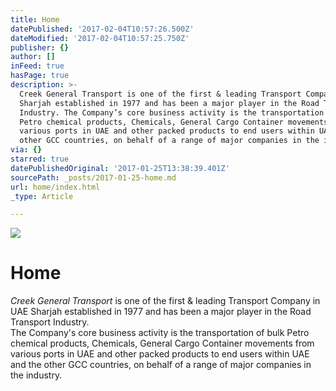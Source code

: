 ```yaml
---
title: Home
datePublished: '2017-02-04T10:57:26.500Z'
dateModified: '2017-02-04T10:57:25.750Z'
publisher: {}
author: []
inFeed: true
hasPage: true
description: >-
  Creek General Transport is one of the first & leading Transport Company in UAE
  Sharjah established in 1977 and has been a major player in the Road Transport
  Industry. The Company’s core business activity is the transportation of bulk
  Petro chemical products, Chemicals, General Cargo Container movements from
  various ports in UAE and other packed products to end users within UAE and the
  other GCC countries, on behalf of a range of major companies in the industry.
via: {}
starred: true
datePublishedOriginal: '2017-01-25T13:38:39.401Z'
sourcePath: _posts/2017-01-25-home.md
url: home/index.html
_type: Article

---
```

![](https://the-grid-user-content.s3-us-west-2.amazonaws.com/3b519b12-4885-48cd-98bb-1dc2ac4203c6.jpg)

# Home

_Creek General Transport_ is one of the first & leading Transport Company in UAE Sharjah established in 1977 and has been a major player in the Road Transport Industry.   
The Company's core business activity is the transportation of bulk Petro chemical products, Chemicals, General Cargo Container movements from various ports in UAE and other packed products to end users within UAE and the other GCC countries, on behalf of a range of major companies in the industry.
